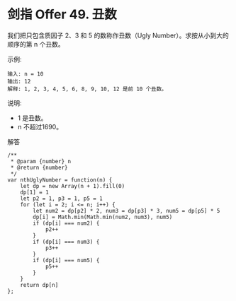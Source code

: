﻿# 剑指 Offer 49. 丑数
我们把只包含质因子 2、3 和 5 的数称作丑数（Ugly Number）。求按从小到大的顺序的第 n 个丑数。

示例:

    输入: n = 10
    输出: 12
    解释: 1, 2, 3, 4, 5, 6, 8, 9, 10, 12 是前 10 个丑数。

说明:  

 - 1 是丑数。
 - n 不超过1690。
 
解答

    /**
     * @param {number} n
     * @return {number}
     */
    var nthUglyNumber = function(n) {
        let dp = new Array(n + 1).fill(0)
        dp[1] = 1
        let p2 = 1, p3 = 1, p5 = 1
        for (let i = 2; i <= n; i++) {
            let num2 = dp[p2] * 2, num3 = dp[p3] * 3, num5 = dp[p5] * 5
            dp[i] = Math.min(Math.min(num2, num3), num5)
            if (dp[i] === num2) {
                p2++
            }
            if (dp[i] === num3) {
                p3++
            }
            if (dp[i] === num5) {
                p5++
            }
        }
        return dp[n]
    };